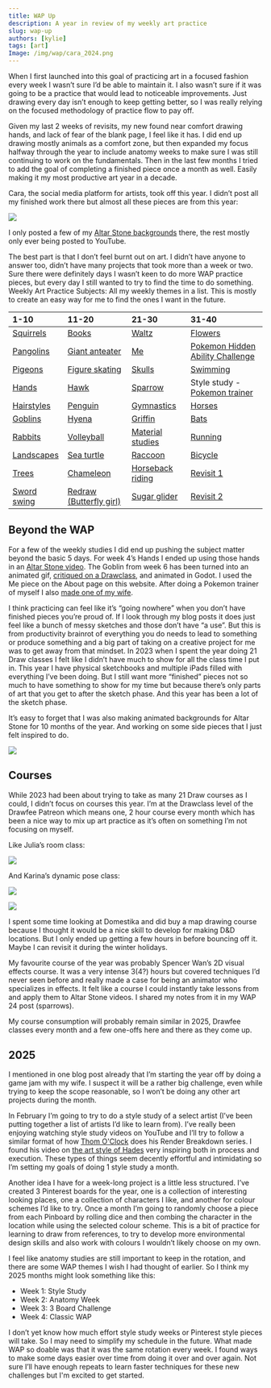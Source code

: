 ```yaml
---
title: WAP Up
description: A year in review of my weekly art practice
slug: wap-up
authors: [kylie]
tags: [art]
Image: /img/wap/cara_2024.png
---
```


When I first launched into this goal of practicing art in a focused fashion every week I wasn’t sure I’d be able to maintain it. I also wasn’t sure if it was going to be a practice that would lead to noticeable improvements. Just drawing every day isn’t enough to keep getting better, so I was really relying on the focused methodology of practice flow to pay off.

Given my last 2 weeks of revisits, my new found near comfort drawing hands, and lack of fear of the blank page, I feel like it has. I did end up drawing mostly animals as a comfort zone, but then expanded my focus halfway through the year to include anatomy weeks to make sure I was still continuing to work on the fundamentals. Then in the last few months I tried to add the goal of completing a finished piece once a month as well. Easily making it my most productive art year in a decade.

Cara, the social media platform for artists, took off this year. I didn’t post all my finished work there but almost all these pieces are from this year:

![](/img/wap/cara_2024.png)

<!-- truncate -->

I only posted a few of my [Altar Stone backgrounds](https://www.youtube.com/@altarstone) there, the rest mostly only ever being posted to YouTube.

The best part is that I don’t feel burnt out on art. I didn’t have anyone to answer too, didn’t have many projects that took more than a week or two. Sure there were definitely days I wasn’t keen to do more WAP practice pieces, but every day I still wanted to try to find the time to do something.
Weekly Art Practice Subjects:
All my weekly themes in a list. This is mostly to create an easy way for me to find the ones I want in the future.


|1-10 | 11-20| 21-30| 31-40|
| :---- | :---- | :---- | :---- |
| [Squirrels](https://www.kymira.ca/blog/wap-1) | [Books](https://www.kymira.ca/blog/wap-11) | [Waltz](https://www.kymira.ca/blog/wap-21) | [Flowers](https://www.kymira.ca/blog/wap-31) |
| [Pangolins](https://www.kymira.ca/blog/wap-2) | [Giant anteater](https://www.kymira.ca/blog/wap-12) | [Me](https://www.kymira.ca/blog/wap-22-23) | [Pokemon Hidden Ability Challenge](https://www.kymira.ca/blog/wap-32) |
| [Pigeons](https://www.kymira.ca/blog/wap-3) | [Figure skating](https://www.kymira.ca/blog/wap-13) | [Skulls](https://www.kymira.ca/blog/wap-22-23) | [Swimming](https://www.kymira.ca/blog/wap-33) |
| [Hands](https://www.kymira.ca/blog/wap-4) | [Hawk](https://www.kymira.ca/blog/wap-14) | [Sparrow](https://www.kymira.ca/blog/wap-24) | Style study - [Pokemon trainer](https://www.kymira.ca/blog/wap-34) |
| [Hairstyles](https://www.kymira.ca/blog/wap-5) | [Penguin](https://www.kymira.ca/blog/wap-15) | [Gymnastics](https://www.kymira.ca/blog/wap-25) | [Horses](https://www.kymira.ca/blog/wap-35) |
| [Goblins](https://www.kymira.ca/blog/wap-6) | [Hyena](https://www.kymira.ca/blog/wap-16) | [Griffin](https://www.kymira.ca/blog/wap-26) | [Bats](https://www.kymira.ca/blog/wap-36) |
| [Rabbits](https://www.kymira.ca/blog/wap-7) | [Volleyball](https://www.kymira.ca/blog/wap-17) | [Material studies](https://www.kymira.ca/blog/wap-27) | [Running](https://www.kymira.ca/blog/wap-37) |
| [Landscapes](https://www.kymira.ca/blog/wap-8) | [Sea turtle](https://www.kymira.ca/blog/wap-18) | [Raccoon](https://www.kymira.ca/blog/wap-28) | [Bicycle](https://www.kymira.ca/blog/wap-38) |
| [Trees](https://www.kymira.ca/blog/wap-9) | [Chameleon](https://www.kymira.ca/blog/wap-19) | [Horseback riding](https://www.kymira.ca/blog/wap-29) | [Revisit 1](https://www.kymira.ca/blog/wap-39)|
| [Sword swing](https://www.kymira.ca/blog/wap-10) | [Redraw (Butterfly girl)](https://www.kymira.ca/blog/wap-20) | [Sugar glider](https://www.kymira.ca/blog/wap-30) | [Revisit 2](https://www.kymira.ca/blog/wap-40) |

## Beyond the WAP

For a few of the weekly studies I did end up pushing the subject matter beyond the basic 5 days. For week 4’s Hands I ended up using those hands in an [Altar Stone video](https://www.youtube.com/watch?v=fBSK7HGX5Nc). The Goblin from week 6 has been turned into an animated gif, [critiqued on a Drawclass](https://www.youtube.com/live/lpQ1jxd11gk?si=6_Cmi73tp87CkN_3&t=6860), and animated in Godot. I used the Me piece on the About page on this website. After doing a Pokemon trainer of myself I also [made one of my wife](https://bsky.app/profile/kymira.ca/post/3lbwsojqvw223).

I think practicing can feel like it’s “going nowhere” when you don’t have finished pieces you’re proud of. If I look through my blog posts it does just feel like a bunch of messy sketches and those don’t have “a use”. But this is from productivity brainrot of everything you do needs to lead to something or produce something and a big part of taking on a creative project for me was to get away from that mindset. In 2023 when I spent the year doing 21 Draw classes I felt like I didn’t have much to show for all the class time I put in. This year I have physical sketchbooks and multiple iPads filled with everything I’ve been doing. But I still want more “finished” pieces not so much to have something to show for my time but because there’s only parts of art that you get to after the sketch phase. And this year has been a lot of the sketch phase.

It’s easy to forget that I was also making animated backgrounds for Altar Stone for 10 months of the year. And working on some side pieces that I just felt inspired to do.

![](/img/artwork/ikto-elden.png)

## Courses

While 2023 had been about trying to take as many 21 Draw courses as I could, I didn’t focus on courses this year. I’m at the Drawclass level of the Drawfee Patreon which means one, 2 hour course every month which has been a nice way to mix up art practice as it’s often on something I’m not focusing on myself.

Like Julia’s room class:

![](/img/artwork/drawclass-interiors.jpg)

And Karina’s dynamic pose class:

![](/img/artwork/drawclass-dynamicposes-1.jpg)

![](/img/artwork/drawclass-dynamicposes-2.jpg)

I spent some time looking at Domestika and did buy a map drawing course because I thought it would be a nice skill to develop for making D&D locations. But I only ended up getting a few hours in before bouncing off it. Maybe I can revisit it during the winter holidays.

My favourite course of the year was probably Spencer Wan’s 2D visual effects course. It was a very intense 3(4?) hours but covered techniques I’d never seen before and really made a case for being an animator who specializes in effects. It felt like a course I could instantly take lessons from and apply them to Altar Stone videos. I shared my notes from it in my WAP 24 post (sparrows).

My course consumption will probably remain similar in 2025, Drawfee classes every month and a few one-offs here and there as they come up. 

## 2025

I mentioned in one blog post already that I’m starting the year off by doing a game jam with my wife. I suspect it will be a rather big challenge, even while trying to keep the scope reasonable, so I won’t be doing any other art projects during the month. 

In February I’m going to try to do a style study of a select artist (I’ve been putting together a list of artists I’d like to learn from). I’ve really been enjoying watching style study videos on YouTube and I’ll try to follow a similar format of how [Thom O'Clock](https://www.youtube.com/@thomoclock) does his Render Breakdown series. I found his video on [the art style of Hades](https://www.youtube.com/watch?v=abHLAgvhUGs) very inspiring both in process and execution. These types of things seem decently effortful and intimidating so I’m setting my goals of doing 1 style study a month.

Another idea I have for a week-long project is a little less structured. I’ve created 3 Pinterest boards for the year, one is a collection of interesting looking places, one a collection of characters I like, and another for colour schemes I’d like to try. Once a month I’m going to randomly choose a piece from each Pinboard by rolling dice and then combing the character in the location while using the selected colour scheme. This is a bit of practice for learning to draw from references, to try to develop more environmental design skills and also work with colours I wouldn’t likely choose on my own.

I feel like anatomy studies are still important to keep in the rotation, and there are some WAP themes I wish I had thought of earlier. So I think my 2025 months might look something like this:

* Week 1: Style Study
* Week 2: Anatomy Week
* Week 3: 3 Board Challenge
* Week 4: Classic WAP

I don’t yet know how much effort style study weeks or Pinterest style pieces will take. So I may need to simplify my schedule in the future. What made WAP so doable was that it was the same rotation every week. I found ways to make some days easier over time from doing it over and over again. Not sure I’ll have enough repeats to learn faster techniques for these new challenges but I'm excited to get started.
